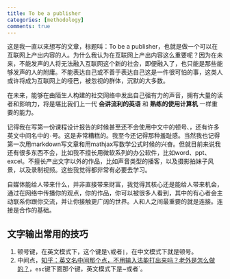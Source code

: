 ```yaml
---
title: To be a publisher
categories: [methodology]
comments: true
---
```


这是我一直以来想写的文章，标题叫：To be a publisher，也就是做一个可以在互联网上产出内容的人。为什么我认为在互联网上产出内容这么重要呢？因为在未来，不能发声的人将无法融入互联网这个新的社会，即便融入了，也只能是那些能够发声的人的附庸。不能表达自己或不善于表达自己这是一件很可怕的事，这类人或许将成为互联网上的哑巴，被忽视的群体，沉默的大多数。

<!--more-->

在未来，能够在由陌生人构建的社交网络中发出自己强有力的声音，拥有大量的读者和影响力，将是堪比我们上一代 **会讲流利的英语** 和 **熟练的使用计算机** 一样重要的能力。

记得我在写第一份课程设计报告的时候甚至还不会使用中文中的顿号`、`，还有许多英文中间名中的`·`号。这是非常糟糕的。我至今还记得那种羞耻感。当然我也记得第一次用markdown写文章和用mathjax写数学公式时候的兴奋。但就目前来说我还有很多东西不会，比如我不擅长用微软系列的办公软件，比如word、ppt、excel。不擅长产出文字以外的作品，比如声音类型的播客，以及摄影拍妹子风景，以及录制视频。这些我觉得都非常有必要去学习。

自媒体能给人带来什么，并非直接带来财富，我觉得其核心还是能给人带来机会，通过在网络中传播你的观点，你的作品，你可以被很多人看到，其中的有心者会主动联系你跟你交流，并让你接触更广阔的世界。人和人之间最重要的就是连接。连接是合作的基础。

## 文字输出常用的技巧

1. 顿号键，在英文模式下，这个键是`\`或者`|`，在中文模式下就是顿号。
2. 中间点，[知乎：英文名中间那个点，不用输入法能打出来吗？老外是怎么做的？](https://www.zhihu.com/question/20330839/answer/21061085)，`esc`键下面那个键，英文模式下是~或者`。